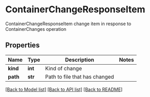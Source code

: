 # ContainerChangeResponseItem

ContainerChangeResponseItem change item in response to ContainerChanges operation

## Properties
Name | Type | Description | Notes
------------ | ------------- | ------------- | -------------
**kind** | **int** | Kind of change | 
**path** | **str** | Path to file that has changed | 

[[Back to Model list]](../README.md#documentation-for-models) [[Back to API list]](../README.md#documentation-for-api-endpoints) [[Back to README]](../README.md)


